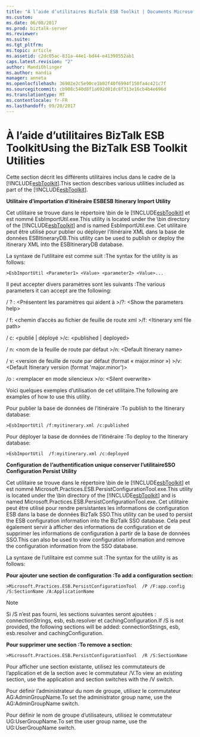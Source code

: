 ```yaml
---
title: "À l’aide d’utilitaires BizTalk ESB Toolkit | Documents Microsoft"
ms.custom: 
ms.date: 06/08/2017
ms.prod: biztalk-server
ms.reviewer: 
ms.suite: 
ms.tgt_pltfrm: 
ms.topic: article
ms.assetid: c2dc05ac-831a-44e1-bd44-e41398552ab1
caps.latest.revision: "2"
author: MandiOhlinger
ms.author: mandia
manager: anneta
ms.openlocfilehash: 36902e2c5e90ce1b02f40f6994f150fa4c421c7f
ms.sourcegitcommit: cb908c540d8f1a692d01dc8f313e16cb4b4e696d
ms.translationtype: MT
ms.contentlocale: fr-FR
ms.lasthandoff: 09/20/2017
---
```

# <a name="using-the-biztalk-esb-toolkit-utilities"></a><span data-ttu-id="777f4-102">À l’aide d’utilitaires BizTalk ESB Toolkit</span><span class="sxs-lookup"><span data-stu-id="777f4-102">Using the BizTalk ESB Toolkit Utilities</span></span>
<span data-ttu-id="777f4-103">Cette section décrit les différents utilitaires inclus dans le cadre de la [!INCLUDE[esbToolkit](../includes/esbtoolkit-md.md)].</span><span class="sxs-lookup"><span data-stu-id="777f4-103">This section describes various utilities included as part of the [!INCLUDE[esbToolkit](../includes/esbtoolkit-md.md)].</span></span>  
  
 <span data-ttu-id="777f4-104">**Utilitaire d’importation d’itinéraire ESB**</span><span class="sxs-lookup"><span data-stu-id="777f4-104">**ESB Itinerary Import Utility**</span></span>  
  
 <span data-ttu-id="777f4-105">Cet utilitaire se trouve dans le répertoire \bin de le [!INCLUDE[esbToolkit](../includes/esbtoolkit-md.md)] et est nommé EsbImportUtil.exe.</span><span class="sxs-lookup"><span data-stu-id="777f4-105">This utility is located under the \bin directory of the [!INCLUDE[esbToolkit](../includes/esbtoolkit-md.md)] and is named EsbImportUtil.exe.</span></span> <span data-ttu-id="777f4-106">Cet utilitaire peut être utilisé pour publier ou déployer l’itinéraire XML dans la base de données ESBItineraryDB.</span><span class="sxs-lookup"><span data-stu-id="777f4-106">This utility can be used to publish or deploy the itinerary XML into the ESBItineraryDB database.</span></span>  
  
 <span data-ttu-id="777f4-107">La syntaxe de l’utilitaire est comme suit :</span><span class="sxs-lookup"><span data-stu-id="777f4-107">The syntax for the utility is as follows:</span></span>  
  
```  
>EsbImportUtil <Parameter1> <Value> <parameter2> <Value>...  
```  
  
 <span data-ttu-id="777f4-108">Il peut accepter divers paramètres sont les suivants :</span><span class="sxs-lookup"><span data-stu-id="777f4-108">The various parameters it can accept are the following:</span></span>  
  
 <span data-ttu-id="777f4-109">/ ? : \<Présentent les paramètres qui aident à ></span><span class="sxs-lookup"><span data-stu-id="777f4-109">/?: \<Show the parameters help></span></span>  
  
 <span data-ttu-id="777f4-110">/ f: \<chemin d’accès au fichier de feuille de route xml ></span><span class="sxs-lookup"><span data-stu-id="777f4-110">/f: \<Itinerary xml file path></span></span>  
  
 <span data-ttu-id="777f4-111">/ c: \<publié &#124; déployé ></span><span class="sxs-lookup"><span data-stu-id="777f4-111">/c: \<published &#124; deployed></span></span>  
  
 <span data-ttu-id="777f4-112">/ n: \<nom de la feuille de route par défaut ></span><span class="sxs-lookup"><span data-stu-id="777f4-112">/n: \<Default Itinerary name></span></span>  
  
 <span data-ttu-id="777f4-113">/ v: \<version de feuille de route par défaut (format « major.minor ») ></span><span class="sxs-lookup"><span data-stu-id="777f4-113">/v: \<Default Itinerary version (format 'major.minor')></span></span>  
  
 <span data-ttu-id="777f4-114">/o : \<remplacer en mode silencieux ></span><span class="sxs-lookup"><span data-stu-id="777f4-114">/o: \<Silent overwrite></span></span>  
  
 <span data-ttu-id="777f4-115">Voici quelques exemples d’utilisation de cet utilitaire.</span><span class="sxs-lookup"><span data-stu-id="777f4-115">The following are examples of how to use this utility.</span></span>  
  
 <span data-ttu-id="777f4-116">Pour publier la base de données de l’itinéraire :</span><span class="sxs-lookup"><span data-stu-id="777f4-116">To publish to the Itinerary database:</span></span>  
  
```  
>EsbImportUtil /f:myitinerary.xml /c:published  
```  
  
 <span data-ttu-id="777f4-117">Pour déployer la base de données de l’itinéraire :</span><span class="sxs-lookup"><span data-stu-id="777f4-117">To deploy to the Itinerary database:</span></span>  
  
```  
>EsbImportUtil  /f:myitinerary.xml /c:deployed  
```  
  
 <span data-ttu-id="777f4-118">**Configuration de l’authentification unique conserver l’utilitaire**</span><span class="sxs-lookup"><span data-stu-id="777f4-118">**SSO Configuration Persist Utility**</span></span>  
  
 <span data-ttu-id="777f4-119">Cet utilitaire se trouve dans le répertoire \bin de le [!INCLUDE[esbToolkit](../includes/esbtoolkit-md.md)] et est nommé Microsoft.Practices.ESB.PersistConfigurationTool.exe.</span><span class="sxs-lookup"><span data-stu-id="777f4-119">This utility is located under the \bin directory of the [!INCLUDE[esbToolkit](../includes/esbtoolkit-md.md)] and is named Microsoft.Practices.ESB.PersistConfigurationTool.exe.</span></span> <span data-ttu-id="777f4-120">Cet utilitaire peut être utilisé pour rendre persistantes les informations de configuration ESB dans la base de données BizTalk SSO.</span><span class="sxs-lookup"><span data-stu-id="777f4-120">This utility can be used to persist the ESB configuration information into the BizTalk SSO database.</span></span> <span data-ttu-id="777f4-121">Cela peut également servir à afficher des informations de configuration et de supprimer les informations de configuration à partir de la base de données SSO.</span><span class="sxs-lookup"><span data-stu-id="777f4-121">This can also be used to view configuration information and remove the configuration information from the SSO database.</span></span>  
  
 <span data-ttu-id="777f4-122">La syntaxe de l’utilitaire est comme suit :</span><span class="sxs-lookup"><span data-stu-id="777f4-122">The syntax for the utility is as follows:</span></span>  
  
 <span data-ttu-id="777f4-123">**Pour ajouter une section de configuration :**</span><span class="sxs-lookup"><span data-stu-id="777f4-123">**To add a configuration section:**</span></span>  
  
```  
>Microsoft.Practices.ESB.PersistConfigurationTool  /P /F:app.config /S:SectionName /A:ApplicationName  
```  
  
> [!NOTE]
>  <span data-ttu-id="777f4-124">Si /S n’est pas fourni, les sections suivantes seront ajoutées : connectionStrings, esb, esb.resolver et cachingConfiguration.</span><span class="sxs-lookup"><span data-stu-id="777f4-124">If /S is not provided, the following sections will be added: connectionStrings, esb, esb.resolver and cachingConfiguration.</span></span>  
  
 <span data-ttu-id="777f4-125">**Pour supprimer une section :**</span><span class="sxs-lookup"><span data-stu-id="777f4-125">**To remove a section:**</span></span>  
  
```  
>Microsoft.Practices.ESB.PersistConfigurationTool  /R /S:SectionName  
```  
  
 <span data-ttu-id="777f4-126">Pour afficher une section existante, utilisez les commutateurs de l’application et de la section avec le commutateur /V.</span><span class="sxs-lookup"><span data-stu-id="777f4-126">To view an existing section, use the application and section switches with the /V switch.</span></span>  
  
 <span data-ttu-id="777f4-127">Pour définir l’administrateur du nom de groupe, utilisez le commutateur AG:AdminGroupName.</span><span class="sxs-lookup"><span data-stu-id="777f4-127">To set the administrator group name, use the AG:AdminGroupName switch.</span></span>  
  
 <span data-ttu-id="777f4-128">Pour définir le nom de groupe d’utilisateurs, utilisez le commutateur UG:UserGroupName.</span><span class="sxs-lookup"><span data-stu-id="777f4-128">To set the user group name, use the UG:UserGroupName switch.</span></span>